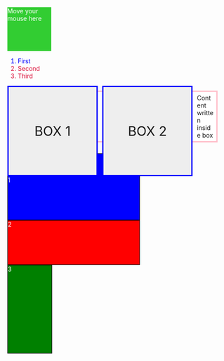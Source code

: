 <style>
  .hover-ex{
  width: 100px;
  height: 100px;
  background-color:limegreen;
  color: white;
  }
  .hover-ex:hover{
  background-color: crimson;
  width: 150px;
  height:150px;
  }
  </style>
  <div class="hover-ex"> Move your mouse here</div>
  <style>
  .first-child-ex{
  color:crimson;
  }
  .first-child-ex:first-child{
  color:blue;
  }
  </style>
  <ol>
  <li class="first-child-ex"> First </li>
   <li class="first-child-ex"> Second </li>
   <li class="first-child-ex">Third</li>
  </ol>
   
  <style>
  
  .ex-box{
  border: 3px solid blue;
  background-color: #eee;
  height:200px;
  width:200px;
  display:flex;
  align-items: center;
  justify-content: center;
  float: left;
  margin-right: 10px;
  border-radious: 5px;
  font-size: 30px;
  }
  .ex-box:last-of-type{
  clear: right;
  }
  </style>
  <div class="ex-box"> BOX 1</div>
  <div class="ex-box"> BOX 2</div>
  
  <style>
   .example{
  border: 3px solid pink;
  padding:5px;
  margin: 25px;
  background-color: white;
  }
  </style>
  <div class="example"> Content written inside box </div>
  
   <style>
  .box-1{
  border: 1px solid black;
  color:white;
  background-color:blue;
  height: 150px;
  width:300px;
  }
  .box-2{
  border: 1px solid black;
  color:white;
  background-color: red;
  height: 100px;
  width:300px;
  }
  .box-3{
  border: 1px solid black;
  color:white;
  background-color:green;
  height: 200px;
  width:100px;
  }
  .floated .box{
    float: left;
  }
  </style>
  <div class="floated">
    <div class="box-1"> 1</div>
    <div class="box-2"> 2</div>
    <div class="box-3"> 3</div>
  
  
